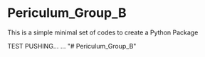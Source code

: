 # Periculum_Group_B
This is a simple minimal set of codes to create a Python Package

TEST PUSHING...
...
"# Periculum_Group_B" 
